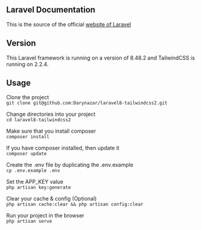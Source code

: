 ## Laravel Documentation
This is the source of the official [website of Laravel](https://laravel.com/)

## Version
This Laravel framework is running on a version of 8.48.2 and TailwindCSS is running on 2.2.4.

## Usage

Clone the project <br>
```git clone git@github.com:Darynazar/laravel8-tailwindcss2.git```

Change directories into your project <br>
```cd laravel8-tailwindcss2```

Make sure that you install composer <br>
```composer install```

If you have composer installed, then update it <br>
```composer update```

Create the .env file by duplicating the .env.example <br>
```cp .env.example .env```
 
Set the APP_KEY value <br>
```php artisan key:generate```

Clear your cache & config (Optional) <br>
```php artisan cache:clear && php artisan config:clear```

Run your project in the browser <br>
```php artisan serve```
